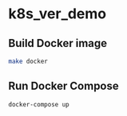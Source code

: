 # k8s_ver_demo

## Build Docker image

```sh
make docker
```

## Run Docker Compose

```sh
docker-compose up
```
